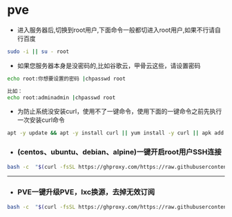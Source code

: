 # pve

- 进入服务器后,切换到root用户,下面命令一般都切进入root用户,如果不行请自行百度
```sh
sudo -i || su - root
```

- 如果您服务器本身是没密码的,比如谷歌云，甲骨云这些，请设置密码
```sh
echo root:你想要设置的密码 |chpasswd root

比如：
echo root:adminadmin |chpasswd root
```

- 为防止系统没安装curl，使用不了一键命令，使用下面的一键命令之前先执行一次安装curl命令
```sh
apt -y update && apt -y install curl || yum install -y curl || apk add curl bash
```

- ### (centos、ubuntu、debian、alpine)一键开启root用户SSH连接
```sh
bash -c  "$(curl -fsSL https://ghproxy.com/https://raw.githubusercontent.com/281677160/pve/main/ssh.sh)"
```
---
- ### PVE一键升级PVE，lxc换源，去掉无效订阅
```sh
bash -c  "$(curl -fsSL https://ghproxy.com/https://raw.githubusercontent.com/281677160/pve/main/pvehy.sh)"
```
